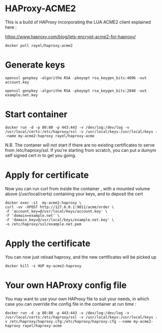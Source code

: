 # HAProxy-ACME2

This is a build of HAProxy incorporating the LUA ACME2 client explained here :

https://www.haproxy.com/blog/lets-encrypt-acme2-for-haproxy/

``
docker pull rayel/haproxy-acme2
``

# Generate keys

```
openssl genpkey -algorithm RSA -pkeyopt rsa_keygen_bits:4096 -out account.key

openssl genpkey -algorithm RSA -pkeyopt rsa_keygen_bits:2048 -out example.net.key
```


# Start container

``
docker run -d -p 80:80 -p 443:443 -v /dev/log:/dev/log -v /usr/local/certs:/etc/haproxy/ssl -v /usr/local/keys:/usr/local/keys --name my-acme2-haproxy rayel/haproxy-acme
``

N.B. The contaner will not start if there are no existing certificates to serve from /etc/haproxy/ssl. If you're starting from scratch, you can put a dumym self signed cert in to get you going.

# Apply for certificate 

Now you can run curl from inside the container , with a mounted volume above (/usr/local/certs) containing your keys, and to deposit the cert

```
docker exec -it  my-acme2-haproxy \
curl -vv -XPOST http://127.0.0.1:9011/acme/order \
-F 'account_key=@/usr/local/keys/account.key' \
-F 'domain=example.net' \
-F 'domain_key=@/usr/local/keys/example.net.key' \
-o /etc/haproxy/ssl/example.net.pem
```

#  Apply the certificate

You can now just reload haproxy, and the new certificates will be picked up

```
docker kill -s HUP my-acme2-haproxy 
```

# Your own HAProxy config file

You may want to use your own HAProxy file to suit your needs, in which case you can override the config file in the container at run time :

``
docker run -d -p 80:80 -p 443:443 -v /dev/log:/dev/log -v /usr/local/certs:/etc/haproxy/ssl -v /usr/local/keys:/usr/local/keys -v /etc/haproxy/haproxy.cfg:/etc/haproxy/haproxy.cfg --name my-acme2-haproxy rayel/haproxy-acme
``



